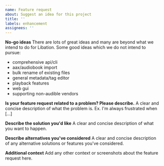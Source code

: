 ```yaml
---
name: Feature request
about: Suggest an idea for this project
title: ''
labels: enhancement
assignees: ''
---
```


**No-go ideas**
There are lots of great ideas and many are beyond what we intend to do for Libation. Some good ideas which we do not intend to pursue:

* comprehensive api/cli
* aax/audiobook import
* bulk rename of existing files
* general metadata/tag editor
* playback features
* web gui
* supporting non-audible vendors

**Is your feature request related to a problem? Please describe.**
A clear and concise description of what the problem is. Ex. I'm always frustrated when [...]

**Describe the solution you'd like**
A clear and concise description of what you want to happen.

**Describe alternatives you've considered**
A clear and concise description of any alternative solutions or features you've considered.

**Additional context**
Add any other context or screenshots about the feature request here.
